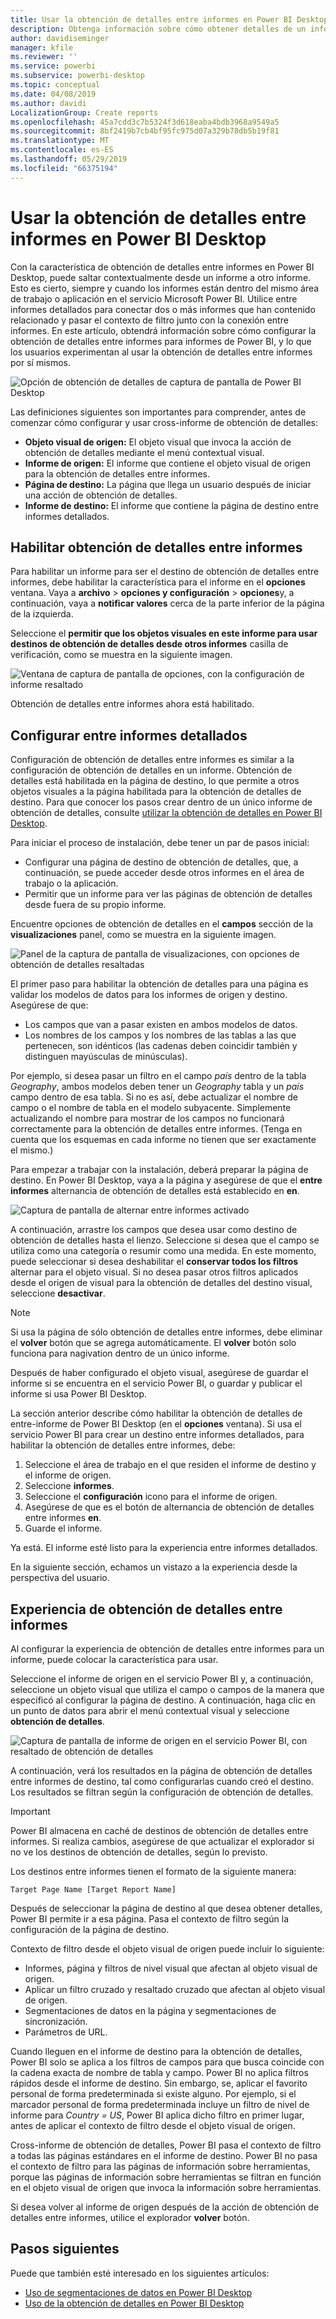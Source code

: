 ```yaml
---
title: Usar la obtención de detalles entre informes en Power BI Desktop
description: Obtenga información sobre cómo obtener detalles de un informe a otro en Power BI Desktop
author: davidiseminger
manager: kfile
ms.reviewer: ''
ms.service: powerbi
ms.subservice: powerbi-desktop
ms.topic: conceptual
ms.date: 04/08/2019
ms.author: davidi
LocalizationGroup: Create reports
ms.openlocfilehash: 45a7cdd3c7b5324f3d618eaba4bdb3968a9549a5
ms.sourcegitcommit: 8bf2419b7cb4bf95fc975d07a329b78db5b19f81
ms.translationtype: MT
ms.contentlocale: es-ES
ms.lasthandoff: 05/29/2019
ms.locfileid: "66375194"
---
```

# <a name="use-cross-report-drillthrough-in-power-bi-desktop"></a>Usar la obtención de detalles entre informes en Power BI Desktop

Con la característica de obtención de detalles entre informes en Power BI Desktop, puede saltar contextualmente desde un informe a otro informe. Esto es cierto, siempre y cuando los informes están dentro del mismo área de trabajo o aplicación en el servicio Microsoft Power BI. Utilice entre informes detallados para conectar dos o más informes que han contenido relacionado y pasar el contexto de filtro junto con la conexión entre informes. En este artículo, obtendrá información sobre cómo configurar la obtención de detalles entre informes para informes de Power BI, y lo que los usuarios experimentan al usar la obtención de detalles entre informes por sí mismos.

![Opción de obtención de detalles de captura de pantalla de Power BI Desktop](media/desktop-cross-report-drill-through/cross-report-drill-through-01.png)

Las definiciones siguientes son importantes para comprender, antes de comenzar cómo configurar y usar cross-informe de obtención de detalles:

* **Objeto visual de origen:** El objeto visual que invoca la acción de obtención de detalles mediante el menú contextual visual.
* **Informe de origen:** El informe que contiene el objeto visual de origen para la obtención de detalles entre informes.
* **Página de destino:** La página que llega un usuario después de iniciar una acción de obtención de detalles.
* **Informe de destino:** El informe que contiene la página de destino entre informes detallados.

## <a name="enable-cross-report-drillthrough"></a>Habilitar obtención de detalles entre informes

Para habilitar un informe para ser el destino de obtención de detalles entre informes, debe habilitar la característica para el informe en el **opciones** ventana. Vaya a **archivo** > **opciones y configuración** > **opciones**y, a continuación, vaya a **notificar valores** cerca de la parte inferior de la página de la izquierda.

Seleccione el **permitir que los objetos visuales en este informe para usar destinos de obtención de detalles desde otros informes** casilla de verificación, como se muestra en la siguiente imagen.

![Ventana de captura de pantalla de opciones, con la configuración de informe resaltado](media/desktop-cross-report-drill-through/cross-report-drill-through-02.png)

Obtención de detalles entre informes ahora está habilitado.

## <a name="set-up-cross-report-drillthrough"></a>Configurar entre informes detallados

Configuración de obtención de detalles entre informes es similar a la configuración de obtención de detalles en un informe. Obtención de detalles está habilitada en la página de destino, lo que permite a otros objetos visuales a la página habilitada para la obtención de detalles de destino. Para que conocer los pasos crear dentro de un único informe de obtención de detalles, consulte [utilizar la obtención de detalles en Power BI Desktop](desktop-drillthrough.md).

Para iniciar el proceso de instalación, debe tener un par de pasos inicial:

* Configurar una página de destino de obtención de detalles, que, a continuación, se puede acceder desde otros informes en el área de trabajo o la aplicación.
* Permitir que un informe para ver las páginas de obtención de detalles desde fuera de su propio informe.

Encuentre opciones de obtención de detalles en el **campos** sección de la **visualizaciones** panel, como se muestra en la siguiente imagen.

![Panel de la captura de pantalla de visualizaciones, con opciones de obtención de detalles resaltadas](media/desktop-cross-report-drill-through/cross-report-drill-through-03.png)

El primer paso para habilitar la obtención de detalles para una página es validar los modelos de datos para los informes de origen y destino. Asegúrese de que: 

* Los campos que van a pasar existen en ambos modelos de datos.
* Los nombres de los campos y los nombres de las tablas a las que pertenecen, son idénticos (las cadenas deben coincidir también y distinguen mayúsculas de minúsculas).

Por ejemplo, si desea pasar un filtro en el campo *país* dentro de la tabla *Geography*, ambos modelos deben tener un *Geography* tabla y un *país* campo dentro de esa tabla. Si no es así, debe actualizar el nombre de campo o el nombre de tabla en el modelo subyacente. Simplemente actualizando el nombre para mostrar de los campos no funcionará correctamente para la obtención de detalles entre informes. (Tenga en cuenta que los esquemas en cada informe no tienen que ser exactamente el mismo.)

Para empezar a trabajar con la instalación, deberá preparar la página de destino. En Power BI Desktop, vaya a la página y asegúrese de que el **entre informes** alternancia de obtención de detalles está establecido en **en**. 

![Captura de pantalla de alternar entre informes activado](media/desktop-cross-report-drill-through/cross-report-drill-through-03.png)

A continuación, arrastre los campos que desea usar como destino de obtención de detalles hasta el lienzo. Seleccione si desea que el campo se utiliza como una categoría o resumir como una medida. En este momento, puede seleccionar si desea deshabilitar el **conservar todos los filtros** alternar para el objeto visual. Si no desea pasar otros filtros aplicados desde el origen de visual para la obtención de detalles del destino visual, seleccione **desactivar**.

> [!NOTE]
> Si usa la página de sólo obtención de detalles entre informes, debe eliminar el **volver** botón que se agrega automáticamente. El **volver** botón solo funciona para nagivation dentro de un único informe. 

Después de haber configurado el objeto visual, asegúrese de guardar el informe si se encuentra en el servicio Power BI, o guardar y publicar el informe si usa Power BI Desktop.

La sección anterior describe cómo habilitar la obtención de detalles de entre-informe de Power BI Desktop (en el **opciones** ventana). Si usa el servicio Power BI para crear un destino entre informes detallados, para habilitar la obtención de detalles entre informes, debe: 

1. Seleccione el área de trabajo en el que residen el informe de destino y el informe de origen.
2. Seleccione **informes**.
3. Seleccione el **configuración** icono para el informe de origen.
4. Asegúrese de que es el botón de alternancia de obtención de detalles entre informes **en**.
5. Guarde el informe.

Ya está. El informe esté listo para la experiencia entre informes detallados. 

En la siguiente sección, echamos un vistazo a la experiencia desde la perspectiva del usuario.

## <a name="cross-report-drillthrough-experience"></a>Experiencia de obtención de detalles entre informes

Al configurar la experiencia de obtención de detalles entre informes para un informe, puede colocar la característica para usar.

Seleccione el informe de origen en el servicio Power BI y, a continuación, seleccione un objeto visual que utiliza el campo o campos de la manera que especificó al configurar la página de destino. A continuación, haga clic en un punto de datos para abrir el menú contextual visual y seleccione **obtención de detalles**.

![Captura de pantalla de informe de origen en el servicio Power BI, con resaltado de obtención de detalles](media/desktop-cross-report-drill-through/cross-report-drill-through-01.png)

A continuación, verá los resultados en la página de obtención de detalles entre informes de destino, tal como configurarlas cuando creó el destino. Los resultados se filtran según la configuración de obtención de detalles.

> [!IMPORTANT]
> Power BI almacena en caché de destinos de obtención de detalles entre informes. Si realiza cambios, asegúrese de que actualizar el explorador si no ve los destinos de obtención de detalles, según lo previsto. 

Los destinos entre informes tienen el formato de la siguiente manera: 

`Target Page Name [Target Report Name]`

Después de seleccionar la página de destino al que desea obtener detalles, Power BI permite ir a esa página. Pasa el contexto de filtro según la configuración de la página de destino. 

Contexto de filtro desde el objeto visual de origen puede incluir lo siguiente: 

* Informes, página y filtros de nivel visual que afectan al objeto visual de origen. 
* Aplicar un filtro cruzado y resaltado cruzado que afectan al objeto visual de origen. 
* Segmentaciones de datos en la página y segmentaciones de sincronización.
* Parámetros de URL.

Cuando lleguen en el informe de destino para la obtención de detalles, Power BI solo se aplica a los filtros de campos para que busca coincide con la cadena exacta de nombre de tabla y campo. Power BI no aplica filtros rápidos desde el informe de destino. Sin embargo, se, aplicar el favorito personal de forma predeterminada si existe alguno. Por ejemplo, si el marcador personal de forma predeterminada incluye un filtro de nivel de informe para *Country = US*, Power BI aplica dicho filtro en primer lugar, antes de aplicar el contexto de filtro desde el objeto visual de origen. 

Cross-informe de obtención de detalles, Power BI pasa el contexto de filtro a todas las páginas estándares en el informe de destino. Power BI no pasa el contexto de filtro para las páginas de información sobre herramientas, porque las páginas de información sobre herramientas se filtran en función en el objeto visual de origen que invoca la información sobre herramientas.

Si desea volver al informe de origen después de la acción de obtención de detalles entre informes, utilice el explorador **volver** botón. 

## <a name="next-steps"></a>Pasos siguientes

Puede que también esté interesado en los siguientes artículos:

* [Uso de segmentaciones de datos en Power BI Desktop](visuals/power-bi-visualization-slicers.md)
* [Uso de la obtención de detalles en Power BI Desktop](desktop-drillthrough.md)

